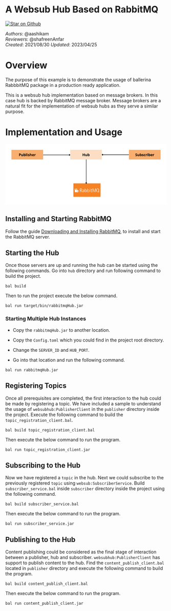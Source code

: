 # A Websub Hub Based on RabbitMQ

[![Star on Github](https://img.shields.io/badge/-Star%20on%20Github-blue?style=social&logo=github)](https://github.com/ballerina-platform/module-ballerinax-rabbitmq)

_Authors_: @aashikam      
_Reviewers_: @shafreenAnfar  
_Created_: 2021/08/30
_Updated_: 2023/04/25

# Overview

The purpose of this example is to demonstrate the usage of ballerina RabbbitMQ package in a production ready application. 

This is a websub hub implementation based on message brokers. In this case hub is backed by RabbitMQ message broker. Message brokers are a natural fit for the implementation of websub hubs as they serve a similar purpose.

# Implementation and Usage

![hub](hub.png)

## Installing and Starting RabbitMQ

Follow the guide [Downloading and Installing RabbitMQ](https://www.rabbitmq.com/download.html), to install and start the RabbitMQ server.

## Starting the Hub
Once those servers are up and running the hub can be started using the following commands. Go into `hub` directory and run following command to build the project.
```shell
bal build 
```

Then to run the project execute the below command.
```shell
bal run target/bin/rabbitmqHub.jar
```

### Starting Multiple Hub Instances

* Copy the `rabbitmqHub.jar` to another location.

* Copy the `Config.toml` which you could find in the project root directory.

* Change the `SERVER_ID` and `HUB_PORT`.

* Go into that location and run the following command.
```shell
bal run rabbitmqHub.jar
```

## Registering Topics
Once all prerequisites are completed, the first interaction to the hub could be made by registering a topic. We have included a sample to understand the usage of `websubhub:PublisherClient` in the `publisher` directory inside the project. Execute the following command to build the `topic_registration_client.bal`.

```shell
bal build topic_registration_client.bal
```

Then execute the below command to run the program.

```shell
bal run topic_registration_client.jar
```

## Subscribing to the Hub
Now we have registered a `topic` in the hub. Next we could subscribe to the previously registered `topic` using `websub:SubscriberService`. Build `subscriber_service.bal` inside `subscriber` directory inside the project using the following command.

```shell
bal build subscriber_service.bal
```

Then execute the below command to run the program.

```shell
bal run subscriber_service.jar
```

## Publishing to the Hub
Content publishing could be considered as the final stage of interaction between a publisher, hub and subscriber. `websubhub:PublisherClient` has support to publish content to the hub. Find the `content_publish_client.bal` located in `publisher` directory and execute the following command to build the program.

```shell
bal build content_publish_client.bal
```

Then execute the below command to run the program.

```shell
bal run content_publish_client.jar
```
